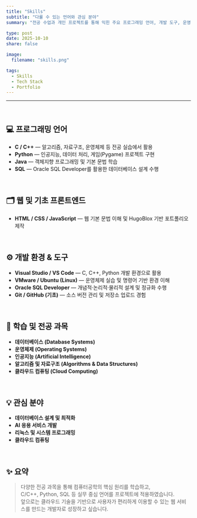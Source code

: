```yaml
---
title: "Skills"
subtitle: "다룰 수 있는 언어와 관심 분야"
summary: "전공 수업과 개인 프로젝트를 통해 익힌 주요 프로그래밍 언어, 개발 도구, 운영체제 경험을 정리했습니다."

type: post
date: 2025-10-10
share: false

image:
  filename: "skills.png"

tags:
  - Skills
  - Tech Stack
  - Portfolio
---
```

---
<br>

## 💻 프로그래밍 언어
- **C / C++** — 알고리즘, 자료구조, 운영체제 등 전공 실습에서 활용  
- **Python** — 인공지능, 데이터 처리, 게임(Pygame) 프로젝트 구현  
- **Java** — 객체지향 프로그래밍 및 기본 문법 학습  
- **SQL** — Oracle SQL Developer를 활용한 데이터베이스 설계 수행  

<br>

## 🗂️ 웹 및 기초 프론트엔드
- **HTML / CSS / JavaScript** — 웹 기본 문법 이해 및 HugoBlox 기반 포트폴리오 제작  

<br>

## ⚙️ 개발 환경 & 도구
- **Visual Studio / VS Code** — C, C++, Python 개발 환경으로 활용  
- **VMware / Ubuntu (Linux)** — 운영체제 실습 및 명령어 기반 환경 이해  
- **Oracle SQL Developer** — 개념적·논리적·물리적 설계 및 정규화 수행  
- **Git / GitHub (기초)** — 소스 버전 관리 및 저장소 업로드 경험  

<br>

## 🧠 학습 및 전공 과목
- **데이터베이스 (Database Systems)**  
- **운영체제 (Operating Systems)**  
- **인공지능 (Artificial Intelligence)**  
- **알고리즘 및 자료구조 (Algorithms & Data Structures)**  
- **클라우드 컴퓨팅 (Cloud Computing)**  

<br>

## 💡 관심 분야
- **데이터베이스 설계 및 최적화**  
- **AI 응용 서비스 개발**  
- **리눅스 및 시스템 프로그래밍**
- **클라우드 컴퓨팅**  

<br>

## ✨ 요약
> 다양한 전공 과목을 통해 컴퓨터공학의 핵심 원리를 학습하고,  
> C/C++, Python, SQL 등 실무 중심 언어를 프로젝트에 적용하였습니다.  
> 앞으로는 클라우드 기술을 기반으로 사용자가 편리하게 이용할 수 있는 웹 서비스를 만드는 개발자로 성장하고 싶습니다.

<br>